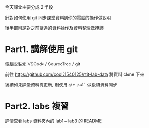 今天課堂主要分成 2 半段

針對如何使用 git 同步課堂資料到你的電腦的操作做說明

後半部則是對之前講過的資料操作及資料整理做掩飾

# Part1. 講解使用 git

電腦安裝完 VSCode / SourceTree / git

前往 https://github.com/cool21540125/ntit-lab-data 將資料 clone 下來

後續如果課堂資料有更新, 則使用 `git pull` 做後續資料同步

# Part2. labs 複習

詳情查看 labs 資料夾內的 lab1 ~ lab3 的 README
